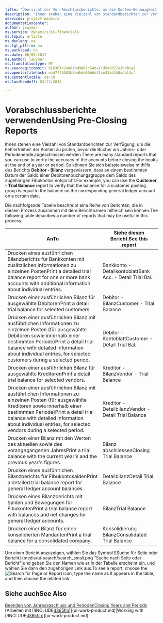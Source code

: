 ```yaml
---
title: "Übersicht der Vor-Abschlussberichte, um die Konten-Genauigkeit sicherzustellen| Microsoft Docs"
description: "Ihnen stehen eine Vielzahl von Standardberichten zur Verfügung, um die Fehlerfreiheit der Konten zu prüfen, bevor die Bücher am Jahres- oder Periodenende abgeschlossen werden."
services: project-madeira
documentationcenter: 
author: jswymer
ms.service: dynamics365-financials
ms.topic: article
ms.devlang: na
ms.tgt_pltfrm: na
ms.workload: na
ms.date: 06/02/2017
ms.author: jswymer
ms.translationtype: HT
ms.sourcegitcommit: 81636fc2e661bd9b07c54da1cd5d0d27e30d01a2
ms.openlocfilehash: ead7f45583b8edbdc00b6d41ae335d4b8adb14cf
ms.contentlocale: de-ch
ms.lasthandoff: 03/22/2018

---
```

# <a name="using-pre-closing-reports"></a><span data-ttu-id="3f383-103">Vorabschlussberichte verwenden</span><span class="sxs-lookup"><span data-stu-id="3f383-103">Using Pre-Closing Reports</span></span>
<span data-ttu-id="3f383-104">Ihnen stehen eine Vielzahl von Standardberichten zur Verfügung, um die Fehlerfreiheit der Konten zu prüfen, bevor die Bücher am Jahres- oder Periodenende abgeschlossen werden.</span><span class="sxs-lookup"><span data-stu-id="3f383-104">There are many standard reports that you can use to verify the accuracy of the accounts before closing the books at the end of a year or period.</span></span> <span data-ttu-id="3f383-105">So können Sie sich beispielsweise mithilfe des Berichts **Debitor - Bilanz** vergewissern, dass an einem bestimmten Datum der Saldo einer Debitorenbuchungsgruppe dem Saldo des zugehörigen Fibukontos entspricht.</span><span class="sxs-lookup"><span data-stu-id="3f383-105">For example, you can use the **Customer - Trial Balance** report to verify that the balance for a customer posting group is equal to the balance on the corresponding general ledger account on a certain date.</span></span>

<span data-ttu-id="3f383-106">Die nachfolgende Tabelle beschreibt eine Reihe von Berichten, die in diesem Prozess zusammen mit dem Berichtnamen hilfreich sein können.</span><span class="sxs-lookup"><span data-stu-id="3f383-106">The following table describes a number of reports that may be useful in this process.</span></span>

| <span data-ttu-id="3f383-107">An</span><span class="sxs-lookup"><span data-stu-id="3f383-107">To</span></span> | <span data-ttu-id="3f383-108">Siehe diesen Bericht.</span><span class="sxs-lookup"><span data-stu-id="3f383-108">See this report</span></span> |
| --- | --- |
| <span data-ttu-id="3f383-109">Drucken eines ausführlichen Bilanzberichts für Bankkonten mit zusätzlichen Informationen zu einzelnen Posten</span><span class="sxs-lookup"><span data-stu-id="3f383-109">Print a detailed trial balance report for one or more bank accounts with additional information about individual entries.</span></span> |<span data-ttu-id="3f383-110">Bankkonto - Detailkontoblatt</span><span class="sxs-lookup"><span data-stu-id="3f383-110">Bank Acc. - Detail Trial Bal.</span></span> |
| <span data-ttu-id="3f383-111">Drucken einer ausführlichen Bilanz für ausgewählte Debitoren</span><span class="sxs-lookup"><span data-stu-id="3f383-111">Print a detail trial balance for selected customers.</span></span> |<span data-ttu-id="3f383-112">Debitor - Bilanz</span><span class="sxs-lookup"><span data-stu-id="3f383-112">Customer - Trial Balance</span></span> |
| <span data-ttu-id="3f383-113">Drucken einer ausführlichen Bilanz mit ausführlichen Informationen zu einzelnen Posten (für ausgewählte Debitoren sowie innerhalb einer bestimmten Periode)</span><span class="sxs-lookup"><span data-stu-id="3f383-113">Print a detail trial balance with detailed information about individual entries, for selected customers during a selected period.</span></span> |<span data-ttu-id="3f383-114">Debitor - Kontoblatt</span><span class="sxs-lookup"><span data-stu-id="3f383-114">Customer - Detail Trial Bal.</span></span> |
| <span data-ttu-id="3f383-115">Drucken einer ausführlichen Bilanz für ausgewählte Kreditoren</span><span class="sxs-lookup"><span data-stu-id="3f383-115">Print a detail trial balance for selected vendors.</span></span> |<span data-ttu-id="3f383-116">Kreditor - Bilanz</span><span class="sxs-lookup"><span data-stu-id="3f383-116">Vendor - Trial Balance</span></span> |
| <span data-ttu-id="3f383-117">Drucken einer ausführlichen Bilanz mit ausführlichen Informationen zu einzelnen Posten (für ausgewählte Kreditoren sowie innerhalb einer bestimmten Periode)</span><span class="sxs-lookup"><span data-stu-id="3f383-117">Print a detail trial balance with detailed information about individual entries, for selected vendors during a selected period.</span></span> |<span data-ttu-id="3f383-118">Kreditor - Detailbilanz</span><span class="sxs-lookup"><span data-stu-id="3f383-118">Vendor - Detail Trial Balance</span></span> |
| <span data-ttu-id="3f383-119">Drucken einer Bilanz mit den Werten des aktuellen sowie des vorangegangenen Jahres</span><span class="sxs-lookup"><span data-stu-id="3f383-119">Print a trial balance with the current year's and the previous year's figures.</span></span> |<span data-ttu-id="3f383-120">Bilanz abschliessen</span><span class="sxs-lookup"><span data-stu-id="3f383-120">Closing Trial Balance</span></span> |
| <span data-ttu-id="3f383-121">Drucken eines ausführlichen Bilanzberichts für Fibukontosalden</span><span class="sxs-lookup"><span data-stu-id="3f383-121">Print a detailed trial balance report for general ledger account balances.</span></span> |<span data-ttu-id="3f383-122">Detailbilanz</span><span class="sxs-lookup"><span data-stu-id="3f383-122">Detail Trial Balance</span></span> |
| <span data-ttu-id="3f383-123">Drucken eines Bilanzberichts mit Salden und Bewegungen für Fibukonten</span><span class="sxs-lookup"><span data-stu-id="3f383-123">Print a trial balance report with balances and net changes for general ledger accounts.</span></span> |<span data-ttu-id="3f383-124">Bilanz</span><span class="sxs-lookup"><span data-stu-id="3f383-124">Trial Balance</span></span> |
| <span data-ttu-id="3f383-125">Drucken einer Bilanz für einen konsolidierten Mandanten</span><span class="sxs-lookup"><span data-stu-id="3f383-125">Print a trial balance for a consolidated company.</span></span> |<span data-ttu-id="3f383-126">Konsolidierung Bilanz</span><span class="sxs-lookup"><span data-stu-id="3f383-126">Consolidated Trial Balance</span></span> |

<span data-ttu-id="3f383-127">Um einen Bericht anzuzeigen, wählen Sie das Symbol ![Suche für Seite oder Bericht] (media/ui-search/search_small.png "Suche nach Seite oder Bericht")und geben Sie den Namen wie er in der Tabelle erscheint ein, und wählen Sie dann den zugehörigen Link aus.</span><span class="sxs-lookup"><span data-stu-id="3f383-127">To see a report, choose the ![Search for Page or Report](media/ui-search/search_small.png "Search for Page or Report icon") icon, type the name as it appears in the table, and then choose the related link.</span></span>

## <a name="see-also"></a><span data-ttu-id="3f383-128">Siehe auch</span><span class="sxs-lookup"><span data-stu-id="3f383-128">See Also</span></span>
[<span data-ttu-id="3f383-129">Beenden von Jahresabschluss und Perioden</span><span class="sxs-lookup"><span data-stu-id="3f383-129">Closing Years and Periods</span></span>](year-close-years-periods.md)  
<span data-ttu-id="3f383-130">[Arbeiten mit [!INCLUDE[d365fin](includes/d365fin_md.md)]](ui-work-product.md)</span><span class="sxs-lookup"><span data-stu-id="3f383-130">[Working with [!INCLUDE[d365fin](includes/d365fin_md.md)]](ui-work-product.md)</span></span>


